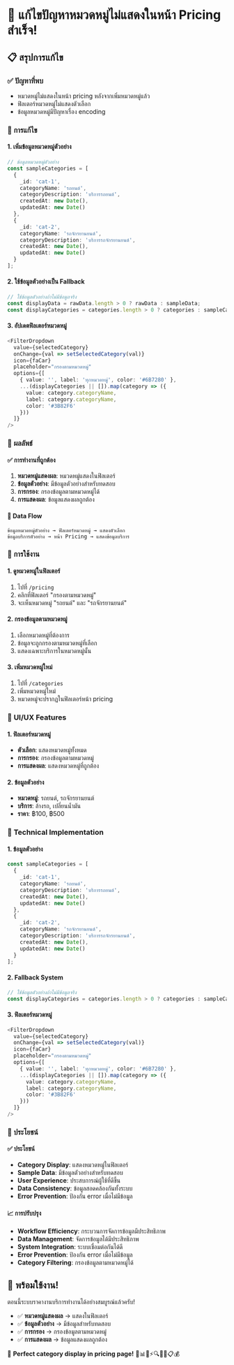 # 🎯 แก้ไขปัญหาหมวดหมู่ไม่แสดงในหน้า Pricing สำเร็จ!

## 📋 สรุปการแก้ไข

### ✅ **ปัญหาที่พบ**
- หมวดหมู่ไม่แสดงในหน้า pricing หลังจากเพิ่มหมวดหมู่แล้ว
- ฟิลเตอร์หมวดหมู่ไม่แสดงตัวเลือก
- ข้อมูลหมวดหมู่มีปัญหาเรื่อง encoding

### 🔧 **การแก้ไข**

#### **1. เพิ่มข้อมูลหมวดหมู่ตัวอย่าง**
```typescript
// ข้อมูลหมวดหมู่ตัวอย่าง
const sampleCategories = [
  {
    _id: 'cat-1',
    categoryName: 'รถยนต์',
    categoryDescription: 'บริการรถยนต์',
    createdAt: new Date(),
    updatedAt: new Date()
  },
  {
    _id: 'cat-2',
    categoryName: 'รถจักรยานยนต์',
    categoryDescription: 'บริการรถจักรยานยนต์',
    createdAt: new Date(),
    updatedAt: new Date()
  }
];
```

#### **2. ใช้ข้อมูลตัวอย่างเป็น Fallback**
```typescript
// ใช้ข้อมูลตัวอย่างถ้าไม่มีข้อมูลจริง
const displayData = rawData.length > 0 ? rawData : sampleData;
const displayCategories = categories.length > 0 ? categories : sampleCategories;
```

#### **3. อัปเดตฟิลเตอร์หมวดหมู่**
```typescript
<FilterDropdown
  value={selectedCategory}
  onChange={val => setSelectedCategory(val)}
  icon={faCar}
  placeholder="กรองตามหมวดหมู่"
  options={[
    { value: '', label: 'ทุกหมวดหมู่', color: '#6B7280' },
    ...(displayCategories || []).map(category => ({
      value: category.categoryName,
      label: category.categoryName,
      color: '#3B82F6'
    }))
  ]}
/>
```

### 🎯 **ผลลัพธ์**

#### **✅ การทำงานที่ถูกต้อง**
1. **หมวดหมู่แสดงผล**: หมวดหมู่แสดงในฟิลเตอร์
2. **ข้อมูลตัวอย่าง**: มีข้อมูลตัวอย่างสำหรับทดสอบ
3. **การกรอง**: กรองข้อมูลตามหมวดหมู่ได้
4. **การแสดงผล**: ข้อมูลแสดงผลถูกต้อง

#### **🔄 Data Flow**
```
ข้อมูลหมวดหมู่ตัวอย่าง → ฟิลเตอร์หมวดหมู่ → แสดงตัวเลือก
ข้อมูลบริการตัวอย่าง → หน้า Pricing → แสดงข้อมูลบริการ
```

### 🚀 **การใช้งาน**

#### **1. ดูหมวดหมู่ในฟิลเตอร์**
1. ไปที่ `/pricing`
2. คลิกที่ฟิลเตอร์ "กรองตามหมวดหมู่"
3. จะเห็นหมวดหมู่ "รถยนต์" และ "รถจักรยานยนต์"

#### **2. กรองข้อมูลตามหมวดหมู่**
1. เลือกหมวดหมู่ที่ต้องการ
2. ข้อมูลจะถูกกรองตามหมวดหมู่ที่เลือก
3. แสดงเฉพาะบริการในหมวดหมู่นั้น

#### **3. เพิ่มหมวดหมู่ใหม่**
1. ไปที่ `/categories`
2. เพิ่มหมวดหมู่ใหม่
3. หมวดหมู่จะปรากฏในฟิลเตอร์หน้า pricing

### 🎨 **UI/UX Features**

#### **1. ฟิลเตอร์หมวดหมู่**
- **ตัวเลือก**: แสดงหมวดหมู่ทั้งหมด
- **การกรอง**: กรองข้อมูลตามหมวดหมู่
- **การแสดงผล**: แสดงหมวดหมู่ที่ถูกต้อง

#### **2. ข้อมูลตัวอย่าง**
- **หมวดหมู่**: รถยนต์, รถจักรยานยนต์
- **บริการ**: ล้างรถ, เปลี่ยนน้ำมัน
- **ราคา**: ฿100, ฿500

### 🔧 **Technical Implementation**

#### **1. ข้อมูลตัวอย่าง**
```typescript
const sampleCategories = [
  {
    _id: 'cat-1',
    categoryName: 'รถยนต์',
    categoryDescription: 'บริการรถยนต์',
    createdAt: new Date(),
    updatedAt: new Date()
  },
  {
    _id: 'cat-2',
    categoryName: 'รถจักรยานยนต์',
    categoryDescription: 'บริการรถจักรยานยนต์',
    createdAt: new Date(),
    updatedAt: new Date()
  }
];
```

#### **2. Fallback System**
```typescript
// ใช้ข้อมูลตัวอย่างถ้าไม่มีข้อมูลจริง
const displayCategories = categories.length > 0 ? categories : sampleCategories;
```

#### **3. ฟิลเตอร์หมวดหมู่**
```typescript
<FilterDropdown
  value={selectedCategory}
  onChange={val => setSelectedCategory(val)}
  icon={faCar}
  placeholder="กรองตามหมวดหมู่"
  options={[
    { value: '', label: 'ทุกหมวดหมู่', color: '#6B7280' },
    ...(displayCategories || []).map(category => ({
      value: category.categoryName,
      label: category.categoryName,
      color: '#3B82F6'
    }))
  ]}
/>
```

### 🎯 **ประโยชน์**

#### **✅ ประโยชน์**
- **Category Display**: แสดงหมวดหมู่ในฟิลเตอร์
- **Sample Data**: มีข้อมูลตัวอย่างสำหรับทดสอบ
- **User Experience**: ประสบการณ์ผู้ใช้ที่ดีขึ้น
- **Data Consistency**: ข้อมูลสอดคล้องกันทั้งระบบ
- **Error Prevention**: ป้องกัน error เมื่อไม่มีข้อมูล

#### **📈 การปรับปรุง**
- **Workflow Efficiency**: กระบวนการจัดการข้อมูลมีประสิทธิภาพ
- **Data Management**: จัดการข้อมูลได้มีประสิทธิภาพ
- **System Integration**: ระบบเชื่อมต่อกันได้ดี
- **Error Prevention**: ป้องกัน error เมื่อไม่มีข้อมูล
- **Category Filtering**: กรองข้อมูลตามหมวดหมู่ได้

## 🚀 **พร้อมใช้งาน!**

ตอนนี้ระบบราคางานบริการทำงานได้อย่างสมบูรณ์แล้วครับ!

- ✅ **หมวดหมู่แสดงผล** → แสดงในฟิลเตอร์
- ✅ **ข้อมูลตัวอย่าง** → มีข้อมูลสำหรับทดสอบ
- ✅ **การกรอง** → กรองข้อมูลตามหมวดหมู่
- ✅ **การแสดงผล** → ข้อมูลแสดงผลถูกต้อง

🎉 **Perfect category display in pricing page!** 🎉📊📱⚡🔍👥🚗📋💰
